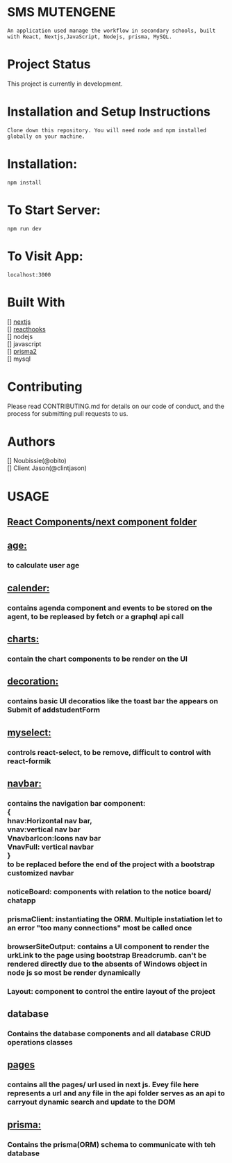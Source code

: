 <h1> SMS MUTENGENE </h1>

    An application used manage the workflow in secondary schools, built with React, Nextjs,JavaScript, Nodejs, prisma, MySQL.

<h1>Project Status</h1>
This project is currently in development.



<h1>Installation and Setup Instructions</h1>

    Clone down this repository. You will need node and npm installed globally on your machine.

<h1>Installation:</h1>

    npm install


<h1>To Start Server:</h1>

    npm run dev


<h1>To Visit App:</h1>

    localhost:3000

<h1>Built With</h1>
[] <a href="https://nextjs.org/docs">nextjs</a><br/>
[] <a href="https://reactjs.org/docs/hooks-intro.html">reacthooks</a><br/>
[] nodejs<br/>
[] javascript<br/>
[] <a href="https://www.prisma.io/docs/">prisma2</a><br/>
[] mysql<br/>

<h1>Contributing</h1>
    Please read CONTRIBUTING.md for details on our code of conduct, and the process for submitting pull requests to us.

<h1>Authors</h1>
[] Noubissie(@obito)<br/>
[] Client Jason(@clintjason)<br/>
<h1>USAGE</h1>
<h2 ><a href="https://gitlab.com/obito0/sms-mutengene/-/tree/master/components">React Components/next component folder</a></h2>
<h2  ><a href="https://gitlab.com/obito0/sms-mutengene/-/tree/master/components/age">age:</a></h2>
<h3> to calculate user age</h3>

<h2 ><a href="https://gitlab.com/obito0/sms-mutengene/-/tree/master/components/calendar">calender: </a></h2>
<h3>contains agenda component and events to be stored on the agent, to be repleased by fetch or a graphql api call </h3>

<h2 ><a href="https://gitlab.com/obito0/sms-mutengene/-/tree/master/components/charts">charts:</a> </h2>
<h3>contain the chart components to be render on the UI</h3>

<h2 ><a href="https://gitlab.com/obito0/sms-mutengene/-/tree/master/components/decoration">decoration:</a> </h2>
<h3>contains basic UI decoratios like the toast bar the appears on Submit of addstudentForm</h3>

<h2 ><a href="https://gitlab.com/obito0/sms-mutengene/-/tree/master/components/myselect">myselect:</a> </h2>
<h3>controls react-select, to be remove, difficult to control with react-formik</h3>

<h2 ><a href="https://gitlab.com/obito0/sms-mutengene/-/tree/master/components/navbar">navbar:</a> </h2>
<h3>contains the navigation bar component: </br>
    {</br>hnav:Horizontal nav bar,</br> vnav:vertical nav bar</br> VnavbarIcon:Icons nav bar</br>
    VnavFull: vertical navbar</br>}</br>
    to be replaced before the end of the project with a bootstrap customized navbar
    </h3>
<h3>noticeBoard: components with relation to the notice board/ chatapp</h3>
<h3>prismaClient: instantiating the ORM. Multiple instatiation let to an error "too many connections" most be called once </h3>
<h3>browserSiteOutput: contains a UI component to render the urkLink to the page using bootstrap Breadcrumb. can't be rendered directly due to the absents of Windows object in node js so most be render dynamically </h3>  
<h3>Layout: component to control the entire layout of the project</h3>   
<h3></h3>   
<h2 href=>database</h2>
<h3>Contains the database components and all database CRUD operations classes</h3>
<h2 ><a href="https://gitlab.com/obito0/sms-mutengene/-/tree/master/pages">pages</a></h2>
<h3>contains all the pages/ url used in next js. Evey file here represents a url and any file in the api folder serves as an api to carryout dynamic search and update to the DOM</h3>
<h2 ><a href="https://gitlab.com/obito0/sms-mutengene/-/tree/master/prisma">prisma:</a></h2>
<h3>Contains the prisma(ORM) schema to communicate with teh database</h3>
